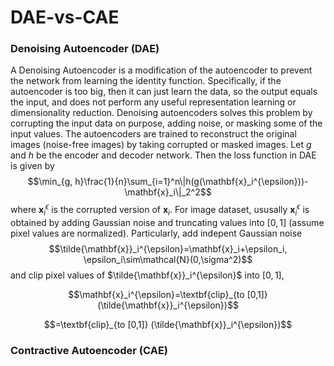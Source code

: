 # DAE-vs-CAE

### Denoising Autoencoder (DAE)
A Denoising Autoencoder is a modification of the autoencoder to prevent the network from learning the identity function. Specifically, if the autoencoder is too big, then it can just learn the data, so the output equals the input, and does not perform any useful representation learning or dimensionality reduction. Denoising autoencoders solves this problem by corrupting the input data on purpose, adding noise, or masking some of the input values. The autoencoders are trained to reconstruct the original images (noise-free images) by taking corrupted or masked images.
Let $g$ and $h$ be the encoder and decoder network. Then the loss function in DAE is given by
$$\min_{g, h}\frac{1}{n}\sum_{i=1}^n\|h(g(\mathbf{x}_i^{\epsilon}))-\mathbf{x}_i\|_2^2$$
where $\mathbf{x}_i^{\epsilon}$ is the corrupted version of $\mathbf{x}_i$. For image dataset, ususally $\mathbf{x}_i^{\epsilon}$ is obtained by adding Gaussian noise and 
truncating values into $[0,1]$ (assume pixel values are normalized). Particularly, add
indepent Gaussian noise
$$\tilde{\mathbf{x}}_i^{\epsilon}=\mathbf{x}_i+\epsilon_i, \epsilon_i\sim\mathcal{N}(0,\sigma^2)$$ 
and clip pixel values of $\tilde{\mathbf{x}}_i^{\epsilon}$
into $[0,1]$,

$$\mathbf{x}_i^{\epsilon}=\textbf{clip}_{to [0,1]} (\tilde{\mathbf{x}}_i^{\epsilon})$$


$$=\textbf{clip}_{to [0,1]} (\tilde{\mathbf{x}}_i^{\epsilon})$$

### Contractive Autoencoder (CAE)



